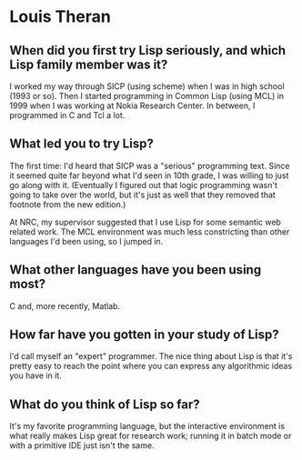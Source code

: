 # Louis Theran

## When did you first try Lisp seriously, and which Lisp family member was it?

I worked my way through SICP (using scheme) when I was in high school
(1993 or so).  Then I started programming in Common Lisp (using MCL)
in 1999 when I was working at Nokia Research Center.  In between, I
programmed in C and Tcl a lot.

## What led you to try Lisp?

The first time: I'd heard that SICP was a "serious" programming text.
Since it seemed quite far beyond what I'd seen in 10th grade, I was
willing to just go along with it.  (Eventually I figured out that
logic programming wasn't going to take over the world, but it's just
as well that they removed that footnote from the new edition.)

At NRC, my supervisor suggested that I use Lisp for some semantic web
related work.  The MCL environment was much less constricting than
other languages I'd been using, so I jumped in.

## What other languages have you been using most?

C and, more recently, Matlab.

## How far have you gotten in your study of Lisp?

I'd call myself an "expert" programmer.  The nice thing about Lisp is
that it's pretty easy to reach the point where you can express any
algorithmic ideas you have in it.

## What do you think of Lisp so far?

It's my favorite programming language, but the interactive environment
is what really makes Lisp great for research work; running it in batch
mode or with a primitive IDE just isn't the same.
